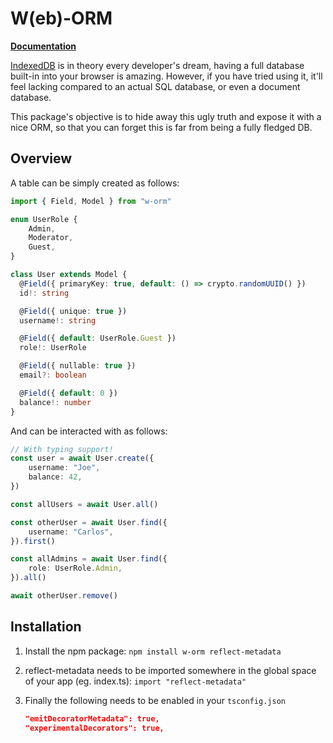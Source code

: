 # W(eb)-ORM

[**Documentation**](https://d34dplayer.github.io/w-orm)

[IndexedDB](https://developer.mozilla.org/en-US/docs/Web/API/IndexedDB_API) is in theory every developer's dream, having a full database built-in into your browser is amazing. However, if you have tried using it, it'll feel lacking compared to an actual SQL database, or even a document database.

This package's objective is to hide away this ugly truth and expose it with a nice ORM, so that you can forget this is far from being a fully fledged DB.

## Overview

A table can be simply created as follows:
```ts
import { Field, Model } from "w-orm"

enum UserRole {
    Admin,
    Moderator,
    Guest,
}

class User extends Model {
  @Field({ primaryKey: true, default: () => crypto.randomUUID() })
  id!: string

  @Field({ unique: true })
  username!: string

  @Field({ default: UserRole.Guest })
  role!: UserRole

  @Field({ nullable: true })
  email?: boolean

  @Field({ default: 0 })
  balance!: number
}
```

And can be interacted with as follows:
```ts
// With typing support!
const user = await User.create({
    username: "Joe",
    balance: 42,
})

const allUsers = await User.all()

const otherUser = await User.find({
    username: "Carlos",
}).first()

const allAdmins = await User.find({
    role: UserRole.Admin,
}).all()

await otherUser.remove()
```

## Installation

1. Install the npm package:
   `npm install w-orm reflect-metadata`

2. reflect-metadata needs to be imported somewhere in the global space of your app (eg. index.ts):
    `import "reflect-metadata"`

3. Finally the following needs to be enabled in your `tsconfig.json`
   ```json
   "emitDecoratorMetadata": true,
   "experimentalDecorators": true,
   ```